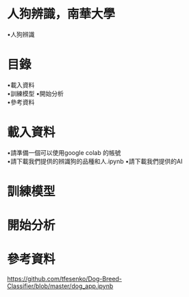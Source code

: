# 人狗辨識，南華大學
•人狗辨識  
# 目錄
•載入資料   
•訓練模型 
•開始分析  
•參考資料 
# 載入資料   
•請準備一個可以使用google colab 的帳號  
•請下載我們提供的辨識狗的品種和人.ipynb
•請下載我們提供的AI
# 訓練模型
# 開始分析
# 參考資料  
https://github.com/tfesenko/Dog-Breed-Classifier/blob/master/dog_app.ipynb

